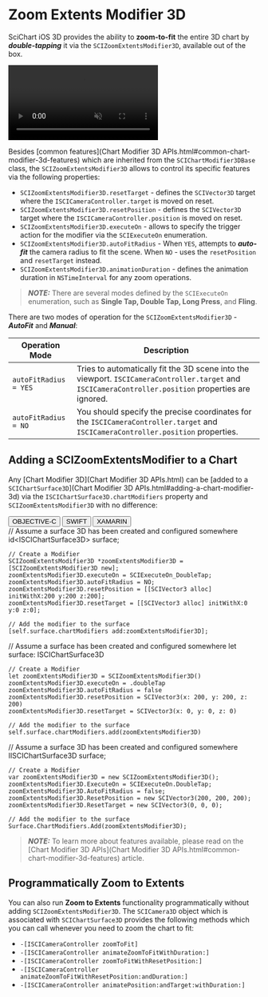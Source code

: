 # Zoom Extents Modifier 3D
SciChart iOS 3D provides the ability to **zoom-to-fit** the entire 3D chart by ***double-tapping*** it via the `SCIZoomExtentsModifier3D`, available out of the box.

<video autoplay loop muted playsinline src="img/modifiers-3d/zoom-extents-modifier-3d.mp4"></video>

Besides [common features](Chart Modifier 3D APIs.html#common-chart-modifier-3d-features) which are inherited from the `SCIChartModifier3DBase` class, 
the `SCIZoomExtentsModifier3D` allows to control its specific features via the following properties:
- `SCIZoomExtentsModifier3D.resetTarget` - defines the `SCIVector3D` target where the `ISCICameraController.target` is moved on reset.
- `SCIZoomExtentsModifier3D.resetPosition` - defines the `SCIVector3D` target where the `ISCICameraController.position` is moved on reset.
- `SCIZoomExtentsModifier3D.executeOn` - allows to specify the trigger action for the modifier via the `SCIExecuteOn` enumeration.
- `SCIZoomExtentsModifier3D.autoFitRadius` - When `YES`, attempts to ***auto-fit*** the camera radius to fit the scene. When `NO` - uses the `resetPosition` and `resetTarget` instead.
- `SCIZoomExtentsModifier3D.animationDuration` - defines the animation duration in `NSTimeInterval` for any zoom operations.

> **_NOTE:_** There are several modes defined by the `SCIExecuteOn` enumeration, such as **Single Tap, Double Tap, Long Press**, and **Fling**.

There are two modes of operation for the `SCIZoomExtentsModifier3D` - ***AutoFit*** and ***Manual***:

| **Operation Mode**    | **Description**                                                                                                                                      |
| --------------------- | ---------------------------------------------------------------------------------------------------------------------------------------------------- |
| `autoFitRadius = YES` | Tries to automatically fit the 3D scene into the viewport. `ISCICameraController.target` and `ISCICameraController.position` properties are ignored. |
| `autoFitRadius = NO`  | You should specify the precise coordinates for the `ISCICameraController.target` and `ISCICameraController.position` properties.                    |

## Adding a SCIZoomExtentsModifier to a Chart
Any [Chart Modifier 3D](Chart Modifier 3D APIs.html) can be [added to a `SCIChartSurface3D`](Chart Modifier 3D APIs.html#adding-a-chart-modifier-3d) via the `ISCIChartSurface3D.chartModifiers` property and `SCIZoomExtentsModifier3D` with no difference:

<div class="code-snippet-tabs">
  <button class="code-snippet-tab" onclick="showCodeFor(event, 'objectivec')">OBJECTIVE-C</button>
  <button class="code-snippet-tab" onclick="showCodeFor(event, 'swift')">SWIFT</button>
  <button class="code-snippet-tab" onclick="showCodeFor(event, 'cs')">XAMARIN</button>
</div>
<div class="code-snippet" id="objectivec">
    // Assume a surface 3D has been created and configured somewhere
    id&lt;ISCIChartSurface3D&gt; surface;

    // Create a Modifier
    SCIZoomExtentsModifier3D *zoomExtentsModifier3D = [SCIZoomExtentsModifier3D new];
    zoomExtentsModifier3D.executeOn = SCIExecuteOn_DoubleTap;
    zoomExtentsModifier3D.autoFitRadius = NO;
    zoomExtentsModifier3D.resetPosition = [[SCIVector3 alloc] initWithX:200 y:200 z:200];
    zoomExtentsModifier3D.resetTarget = [[SCIVector3 alloc] initWithX:0 y:0 z:0];

    // Add the modifier to the surface
    [self.surface.chartModifiers add:zoomExtentsModifier3D];
</div>
<div class="code-snippet" id="swift">
    // Assume a surface has been created and configured somewhere
    let surface: ISCIChartSurface3D

    // Create a Modifier
    let zoomExtentsModifier3D = SCIZoomExtentsModifier3D()
    zoomExtentsModifier3D.executeOn = .doubleTap
    zoomExtentsModifier3D.autoFitRadius = false
    zoomExtentsModifier3D.resetPosition = SCIVector3(x: 200, y: 200, z: 200)
    zoomExtentsModifier3D.resetTarget = SCIVector3(x: 0, y: 0, z: 0)

    // Add the modifier to the surface
    self.surface.chartModifiers.add(zoomExtentsModifier3D)
</div>
<div class="code-snippet" id="cs">
    // Assume a surface 3D has been created and configured somewhere
    IISCIChartSurface3D surface;

    // Create a Modifier
    var zoomExtentsModifier3D = new SCIZoomExtentsModifier3D();
    zoomExtentsModifier3D.ExecuteOn = SCIExecuteOn.DoubleTap;
    zoomExtentsModifier3D.AutoFitRadius = false;
    zoomExtentsModifier3D.ResetPosition = new SCIVector3(200, 200, 200);
    zoomExtentsModifier3D.ResetTarget = new SCIVector3(0, 0, 0);

    // Add the modifier to the surface
    Surface.ChartModifiers.Add(zoomExtentsModifier3D);
</div>

> **_NOTE:_** To learn more about features available, please read on the [Chart Modifier 3D APIs](Chart Modifier 3D APIs.html#common-chart-modifier-3d-features) article.

## Programmatically Zoom to Extents
You can also run **Zoom to Extents** functionality programmatically without adding `SCIZoomExtentsModifier3D`.
The `SCICamera3D` object which is associated with `SCIChartSurface3D` provides the following methods which you can call whenever you need to zoom the chart to fit:
- `-[ISCICameraController zoomToFit]`
- `-[ISCICameraController animateZoomToFitWithDuration:]`
- `-[ISCICameraController zoomToFitWithResetPosition:]`
- `-[ISCICameraController animateZoomToFitWithResetPosition:andDuration:]`
- `-[ISCICameraController animatePosition:andTarget:withDuration:]`